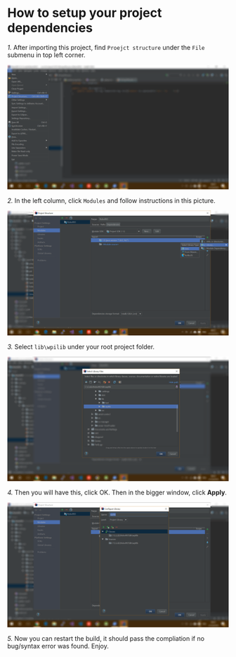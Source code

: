 # How to setup your project dependencies

*1\.* After importing this project, find ``Proejct structure`` under the ``File`` submenu in top left corner.

![setup_1](./setup_step1.png)

*2\.* In the left column, click ``Modules`` and follow instructions in this picture.

![setup_2](./setup_step2.png)

*3\.* Select ``lib\wpilib`` under your root project folder.

![setup_3](./setup_step3.png)

*4\.* Then you will have this, click OK. Then in the bigger window, click **Apply**.

![setup_4](./setup_step4.png)

*5\.* Now you can restart the build, it should pass the compliation if no bug/syntax error was found. Enjoy.